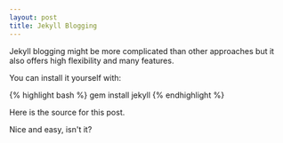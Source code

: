 ```yaml
---
layout: post
title: Jekyll Blogging
---
```


Jekyll blogging might be more complicated than
other approaches but it also offers high
flexibility and many features.

You can install it yourself with:

{% highlight bash %}
gem install jekyll
{% endhighlight %}

Here is the source for this post.

<script src="https://gist.github.com/1314267.js"> </script>

Nice and easy, isn't it?